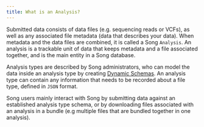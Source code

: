 ```yaml
---
title: What is an Analysis?
---
```


Submitted data consists of data files (e.g. sequencing reads or VCFs), as well as any associated file metadata (data that describes your data).  When metadata and the data files are combined, it is called a Song `Analysis`.  An analysis is a trackable unit of data that keeps metadata and a file associated together, and is the main entity in a Song database. 

Analysis types are described by Song administrators, who can model the data inside an analysis type by creating <a href="/documentation/song/user-guide/schema" target="_blank" rel="noopener noreferrer">Dynamic Schemas</a>.  An analysis type can contain any information that needs to be recorded about a file type, defined in `JSON` format. 

Song users mainly interact with Song by submitting data against an established analysis type schema, or by downloading files associated with an analysis in a bundle (e.g multiple files that are bundled together in one analysis).  
